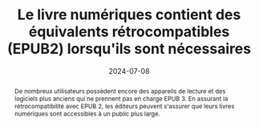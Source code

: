 ---
title: Le livre numériques contient des équivalents rétrocompatibles (EPUB2)  lorsqu'ils sont nécessaires
detail:  
abstract: "De nombreux utilisateurs possèdent encore des appareils de lecture et des logiciels plus anciens qui ne prennent pas en charge EPUB 3. En assurant la rétrocompatibilité avec EPUB 2, les éditeurs peuvent s'assurer que leurs livres numériques sont accessibles à un public plus large."
categories: 
    - "rétrocompatibilité"
agrege: O0000-E086
opquast: 'N/A'
indiceebook: '86'
description: "Règle n° 086"
before: "085"
weight: "086"
after: "087"
actif: '1'
layout: rules
date: 2024-07-08
tags: 
    - "Écoconception"
    - "Interopérabilité"
objectif: 
    - "Assurer la lecture sur des appareils anciens"
Meo: 
    - "Utiliser la metadonnée de couverture EPUB2"
    - "Inclure une table des matières au format « toc.ncx »"
    - "Ajouter les guides EPUB2 pour convertir les landmarks EPUB3"
    - "Prévoir des fallbacks pour les interactions HTML5"
    - "appliquer un reset aux éléments HTML5 utilisés afin qu’ils ne posent pas problème pour les solutions qui ne les supportent pas"
    - "Placer les media queries dans une feuille CSS distincte"
Controle: 
    - "Vérifier la présence dans le fichier 'opf' de la métadonnée 'cover'"
    - "Vérifier la présence d'un fichier toc.ncx"
    - "Vérifier la présence d'une section <guide> dans le fichier opf"
    - "Vérifier la présence de contenus de substitution pour les éléments HTML5"
    - "Vérifier la présence d'informations css pour les éléments HTML5 (article, aside, details, figure, figcaption, footer, header, nav, section)"
    - "Vérifier la séparation des feuilles CSS si la mise en page est réalisée à l'aide de media queries"
epubcheck: 
ace: 
humancheck: true
ReadiumGoToolkit: 
Source: 
    - "SNE"
Referentiel: 
    - "[EPUB 2.0.1](https://idpf.org/epub/201)"
steps: 
    - "Fabrication"
---